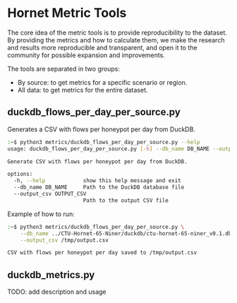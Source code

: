 # Hornet Metric Tools

The core idea of the metric tools is to provide reproducibility to the dataset. By providing the metrics and how to calculate them, we make the research and results more reproducible and transparent, and open it to the community for possible expansion and improvements.

The tools are separated in two groups:
- By source: to get metrics for a specific scenario or region.
- All data: to get metrics for the entire dataset.

## duckdb_flows_per_day_per_source.py

Generates a CSV with flows per honeypot per day from DuckDB.

```bash
:~$ python3 metrics/duckdb_flows_per_day_per_source.py --help
usage: duckdb_flows_per_day_per_source.py [-h] --db_name DB_NAME --output_csv OUTPUT_CSV

Generate CSV with flows per honeypot per day from DuckDB.

options:
  -h, --help            show this help message and exit
  --db_name DB_NAME     Path to the DuckDB database file
  --output_csv OUTPUT_CSV
                        Path to the output CSV file
```

Example of how to run:
```bash
:~$ python3 metrics/duckdb_flows_per_day_per_source.py \
    --db_name ../CTU-Hornet-65-Niner/duckdb/ctu-hornet-65-niner_v0.1.db \
    --output_csv /tmp/output.csv

CSV with flows per honeypot per day saved to /tmp/output.csv
```

## duckdb_metrics.py

TODO: add description and usage
